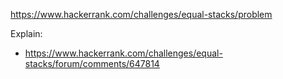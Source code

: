 https://www.hackerrank.com/challenges/equal-stacks/problem

Explain:

- https://www.hackerrank.com/challenges/equal-stacks/forum/comments/647814
